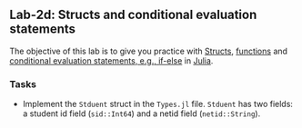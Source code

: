 ## Lab-2d: Structs and conditional evaluation statements
The objective of this lab is to give you practice with [Structs](https://docs.julialang.org/en/v1/base/base/#struct), [functions](https://docs.julialang.org/en/v1/base/base/#function) and [conditional evaluation statements, e.g., if-else](https://docs.julialang.org/en/v1/manual/control-flow/#man-conditional-evaluation) in [Julia](https://docs.julialang.org/en/v1/). 

### Tasks
* Implement the `Stduent` struct in the `Types.jl` file. `Stduent` has two fields: a student id field (`sid::Int64`) and a netid field (`netid::String`). 

